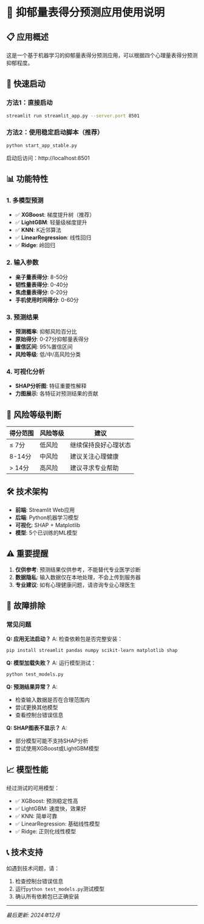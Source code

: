 # 🧠 抑郁量表得分预测应用使用说明

## 📋 应用概述

这是一个基于机器学习的抑郁量表得分预测应用，可以根据四个心理量表得分预测抑郁程度。

## 🚀 快速启动

### 方法1：直接启动
```bash
streamlit run streamlit_app.py --server.port 8501
```

### 方法2：使用稳定启动脚本（推荐）
```bash
python start_app_stable.py
```

启动后访问：http://localhost:8501

## 📊 功能特性

### 1. **多模型预测**
- ✅ **XGBoost**: 梯度提升树（推荐）
- ✅ **LightGBM**: 轻量级梯度提升
- ✅ **KNN**: K近邻算法
- ✅ **LinearRegression**: 线性回归
- ✅ **Ridge**: 岭回归

### 2. **输入参数**
- **亲子量表得分**: 8-50分
- **韧性量表得分**: 0-40分  
- **焦虑量表得分**: 0-20分
- **手机使用时间得分**: 0-60分

### 3. **预测结果**
- **预测概率**: 抑郁风险百分比
- **原始得分**: 0-27分抑郁量表得分
- **置信区间**: 95%置信区间
- **风险等级**: 低/中/高风险分类

### 4. **可视化分析**
- **SHAP分析图**: 特征重要性解释
- **力图展示**: 各特征对预测结果的贡献

## 🎯 风险等级判断

| 得分范围 | 风险等级 | 建议 |
|---------|---------|------|
| ≤ 7分   | 低风险   | 继续保持良好心理状态 |
| 8-14分  | 中风险   | 建议关注心理健康 |
| > 14分  | 高风险   | 建议寻求专业帮助 |

## 🛠️ 技术架构

- **前端**: Streamlit Web应用
- **后端**: Python机器学习模型
- **可视化**: SHAP + Matplotlib
- **模型**: 5个已训练的ML模型

## ⚠️ 重要提醒

1. **仅供参考**: 预测结果仅供参考，不能替代专业医学诊断
2. **数据隐私**: 输入数据仅在本地处理，不会上传到服务器
3. **专业建议**: 如有心理健康问题，请咨询专业心理医生

## 🔧 故障排除

### 常见问题

**Q: 应用无法启动？**
A: 检查依赖包是否完整安装：
```bash
pip install streamlit pandas numpy scikit-learn matplotlib shap
```

**Q: 模型加载失败？**
A: 运行模型测试：
```bash
python test_models.py
```

**Q: 预测结果异常？**
A: 
- 检查输入数据是否在合理范围内
- 尝试更换其他模型
- 查看控制台错误信息

**Q: SHAP图表不显示？**
A: 
- 部分模型可能不支持SHAP分析
- 尝试使用XGBoost或LightGBM模型

## 📈 模型性能

经过测试的可用模型：
- ✅ XGBoost: 预测稳定性高
- ✅ LightGBM: 速度快，效果好
- ✅ KNN: 简单可靠
- ✅ LinearRegression: 基础线性模型
- ✅ Ridge: 正则化线性模型

## 📞 技术支持

如遇到技术问题，请：
1. 检查控制台错误信息
2. 运行`python test_models.py`测试模型
3. 确认所有依赖包已正确安装

---

*最后更新: 2024年12月* 